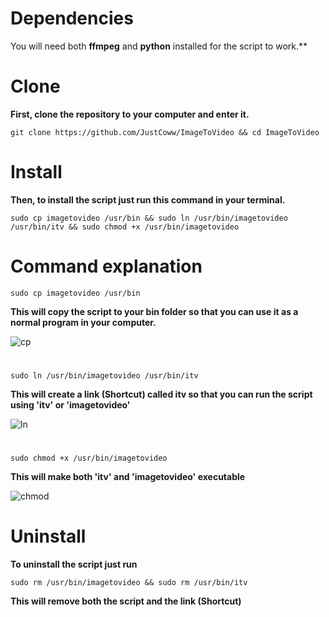# Dependencies

You will need both **ffmpeg** and **python** installed for the script to work.**


# Clone

**First, clone the repository to your computer and enter it.**
  ```
  git clone https://github.com/JustCoww/ImageToVideo && cd ImageToVideo
  ```


# Install

**Then, to install the script just run this command in your terminal.**

  ```
  sudo cp imagetovideo /usr/bin && sudo ln /usr/bin/imagetovideo /usr/bin/itv && sudo chmod +x /usr/bin/imagetovideo
  ```
  
  
# Command explanation


  ```
  sudo cp imagetovideo /usr/bin
  ```
  **This will copy the script to your bin folder so that you can use it as a normal program in your computer.**
    
  ![cp](https://user-images.githubusercontent.com/68345611/147874902-b5385cc3-3f52-480d-9e1f-764050f95698.png)
  # 
  
  ```
  sudo ln /usr/bin/imagetovideo /usr/bin/itv
  ```
  **This will create a link (Shortcut) called itv so that you can run the script using 'itv' or 'imagetovideo'**
    
  ![ln](https://user-images.githubusercontent.com/68345611/147874878-2bd010d3-ed3f-4e80-ab5f-e30e5aaeb3a8.png)
  #

  ```
  sudo chmod +x /usr/bin/imagetovideo
  ```
  **This will make both 'itv' and 'imagetovideo' executable**
    
  ![chmod](https://user-images.githubusercontent.com/68345611/147874928-e0bf745a-be5e-44b1-a2da-ec2f6c4fe5b6.png)
  

# Uninstall

**To uninstall the script just run**
  ```
  sudo rm /usr/bin/imagetovideo && sudo rm /usr/bin/itv
  ```
**This will remove both the script and the link (Shortcut)**
